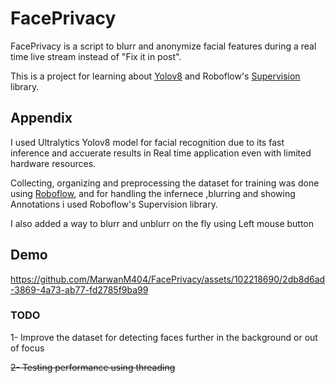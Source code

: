 # FacePrivacy

FacePrivacy is a script to blurr and anonymize facial features during a real time live stream instead of "Fix it in post".

This is a project for learning about [Yolov8](https://docs.ultralytics.com/modes/) and Roboflow's [Supervision](https://supervision.roboflow.com/latest/) library.




## Appendix

I used Ultralytics Yolov8 model for facial recognition due to its fast inference and accuerate results in Real time application even with limited hardware resources.

Collecting, organizing and preprocessing the dataset for training was done using [Roboflow](https://roboflow.com), and for handling the infernece ,blurring and showing Annotations i used Roboflow's Supervision library.

I also added a way to blurr and unblurr on the fly using Left mouse button




## Demo
https://github.com/MarwanM404/FacePrivacy/assets/102218690/2db8d6ad-3869-4a73-ab77-fd2785f9ba99

### TODO
1- Improve the dataset for detecting faces further in the background or out of focus

~~2- Testing performance using threading~~
